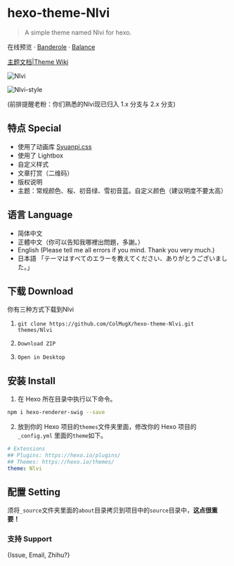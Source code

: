 # hexo-theme-Nlvi

> A simple theme named Nlvi for hexo.

在线预览 · [Banderole][1] · [Balance][2]

[主题文档|Theme Wiki][3]

![Nlvi](screenshots/nlvi.png)

![Nlvi-style](screenshots/style.png)

(前排提醒老粉：你们熟悉的Nlvi现已归入 1.x 分支与 2.x 分支)

## 特点 Special

- 使用了动画库 [Syuanpi.css][4]
- 使用了 Lightbox
- 自定义样式
- 文章打赏（二维码）
- 版权说明
- 主题：常规颜色、桜、初音绿、雪初音蓝。自定义颜色（建议明度不要太高）

## 语言 Language

- 简体中文
- 正體中文（你可以告知我哪裡出問題，多謝。）
- English (Please tell me all errors if you mind. Thank you very much.)
- 日本語 「テーマはすべてのエラーを教えてください、ありがとうございました。」

## 下载 Download

你有三种方式下载到Nlvi

1. `git clone https://github.com/ColMugX/hexo-theme-Nlvi.git themes/Nlvi`

2.  `Download ZIP`

3.  `Open in Desktop`

## 安装 Install

1. 在 Hexo 所在目录中执行以下命令。
  
  ```bash
  npm i hexo-renderer-swig --save
  ```
  
2. 放到你的 Hexo 项目的`themes`文件夹里面，修改你的 Hexo 项目的 `_config.yml` 里面的`theme`如下。
  
  ```yaml
  # Extensions
  ## Plugins: https://hexo.io/plugins/
  ## Themes: https://hexo.io/themes/
  theme: Nlvi
  ```

## 配置 Setting

须将`_source`文件夹里面的`about`目录拷贝到项目中的`source`目录中，**这点很重要！**

### 支持 Support

{Issue, Email, Zhihu?}

[1]: https://colmugx.github.io/banderole/
[2]: https://colmugx.github.io/balance/
[3]: https://github.com/ColMugX/hexo-theme-Nlvi/wiki
[4]: https://github.com/colmugx/syuanpi.css
